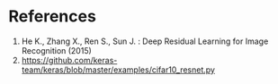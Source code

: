 # References

1. He K., Zhang X., Ren S., Sun J. : Deep Residual Learning for Image Recognition (2015)
2. https://github.com/keras-team/keras/blob/master/examples/cifar10_resnet.py
